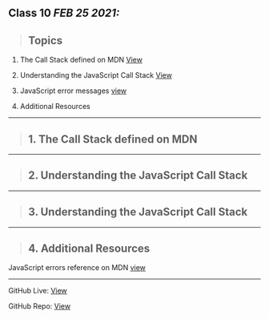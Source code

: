 ## Class 10  *FEB 25 2021:* 

> ## Topics

  1. The Call Stack defined on MDN [View](https://developer.mozilla.org/en-US/docs/Glossary/Call_stack)
  
  2. Understanding the JavaScript Call Stack [View](https://www.freecodecamp.org/news/understanding-the-javascript-call-stack-861e41ae61d4/)

  3. JavaScript error messages [view](https://codeburst.io/javascript-error-messages-debugging-d23f84f0ae7c)

  4. Additional Resources

---

> ## 1. The Call Stack defined on MDN
 
 
 

---

> ## 2. Understanding the JavaScript Call Stack 
 

---

> ## 3. Understanding the JavaScript Call Stack 
 
---

> ## 4. Additional Resources
 
  JavaScript errors reference on MDN  [view](https://developer.mozilla.org/en-US/docs/Web/JavaScript/Reference/Errors)


---

GitHub Live: [View](https://anassawalha95.github.io/reading-notes/Code%20301/Class%2010)

GitHub Repo: [View](https://github.com/anassawalha95/reading-notes/tree/main/Code%20301)
